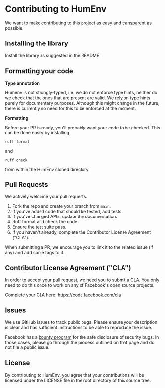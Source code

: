 # Contributing to HumEnv
We want to make contributing to this project as easy and transparent as possible.

## Installing the library
Install the library as suggested in the README.

## Formatting your code
**Type annotation**

Humenv is not strongly-typed, i.e. we do not enforce type hints, neither do we check that the ones that are present are valid. We rely on type hints purely for documentary purposes. Although this might change in the future, there is currently no need for this to be enforced at the moment.

**Formatting**

Before your PR is ready, you'll probably want your code to be checked. This can be done easily by installing
```
ruff format
```
and 
```
ruff check
```
from within the HumEnv cloned directory.

## Pull Requests
We actively welcome your pull requests.

1. Fork the repo and create your branch from `main`.
2. If you've added code that should be tested, add tests.
3. If you've changed APIs, update the documentation.
4. Ruff format and check the code.
5. Ensure the test suite pass.
6. If you haven't already, complete the Contributor License Agreement ("CLA").

When submitting a PR, we encourage you to link it to the related issue (if any) and add some tags to it.

## Contributor License Agreement ("CLA")
In order to accept your pull request, we need you to submit a CLA. You only need
to do this once to work on any of Facebook's open source projects.

Complete your CLA here: <https://code.facebook.com/cla>

## Issues
We use GitHub issues to track public bugs. Please ensure your description is
clear and has sufficient instructions to be able to reproduce the issue.

Facebook has a [bounty program](https://www.facebook.com/whitehat/) for the safe
disclosure of security bugs. In those cases, please go through the process
outlined on that page and do not file a public issue.

## License
By contributing to HumEnv, you agree that your contributions will be licensed
under the LICENSE file in the root directory of this source tree.
